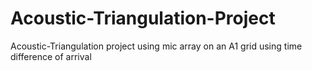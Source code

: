 # Acoustic-Triangulation-Project
Acoustic-Triangulation project using mic array on an A1 grid using time difference of arrival 
